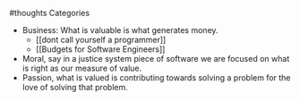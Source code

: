 #thoughts
Categories
- Business: What is valuable is what generates money.
	- [[dont call yourself a programmer]]
	- [[Budgets for Software Engineers]]
- Moral, say in a justice system piece of software we are focused on what is right as our measure of value.
- Passion, what is valued is contributing towards solving a problem for the love of solving that problem.

